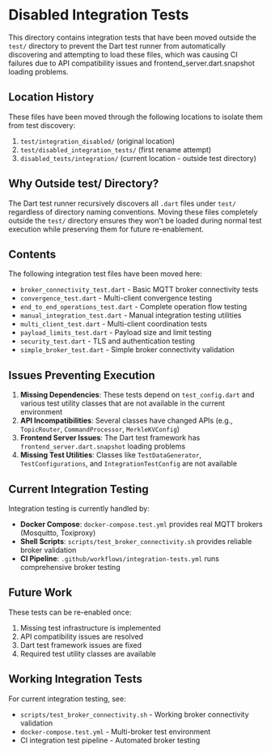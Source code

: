 # Disabled Integration Tests

This directory contains integration tests that have been moved outside the `test/` directory to prevent the Dart test runner from automatically discovering and attempting to load these files, which was causing CI failures due to API compatibility issues and frontend_server.dart.snapshot loading problems.

## Location History

These files have been moved through the following locations to isolate them from test discovery:
1. `test/integration_disabled/` (original location)
2. `test/disabled_integration_tests/` (first rename attempt)  
3. `disabled_tests/integration/` (current location - outside test directory)

## Why Outside test/ Directory?

The Dart test runner recursively discovers all `.dart` files under `test/` regardless of directory naming conventions. Moving these files completely outside the `test/` directory ensures they won't be loaded during normal test execution while preserving them for future re-enablement.

## Contents

The following integration test files have been moved here:

- `broker_connectivity_test.dart` - Basic MQTT broker connectivity tests
- `convergence_test.dart` - Multi-client convergence testing  
- `end_to_end_operations_test.dart` - Complete operation flow testing
- `manual_integration_test.dart` - Manual integration testing utilities
- `multi_client_test.dart` - Multi-client coordination tests
- `payload_limits_test.dart` - Payload size and limit testing
- `security_test.dart` - TLS and authentication testing
- `simple_broker_test.dart` - Simple broker connectivity validation

## Issues Preventing Execution

1. **Missing Dependencies**: These tests depend on `test_config.dart` and various test utility classes that are not available in the current environment
2. **API Incompatibilities**: Several classes have changed APIs (e.g., `TopicRouter`, `CommandProcessor`, `MerkleKVConfig`)
3. **Frontend Server Issues**: The Dart test framework has `frontend_server.dart.snapshot` loading problems
4. **Missing Test Utilities**: Classes like `TestDataGenerator`, `TestConfigurations`, and `IntegrationTestConfig` are not available

## Current Integration Testing

Integration testing is currently handled by:
- **Docker Compose**: `docker-compose.test.yml` provides real MQTT brokers (Mosquitto, Toxiproxy)
- **Shell Scripts**: `scripts/test_broker_connectivity.sh` provides reliable broker validation
- **CI Pipeline**: `.github/workflows/integration-tests.yml` runs comprehensive broker testing

## Future Work

These tests can be re-enabled once:
1. Missing test infrastructure is implemented
2. API compatibility issues are resolved  
3. Dart test framework issues are fixed
4. Required test utility classes are available

## Working Integration Tests

For current integration testing, see:
- `scripts/test_broker_connectivity.sh` - Working broker connectivity validation
- `docker-compose.test.yml` - Multi-broker test environment  
- CI integration test pipeline - Automated broker testing
